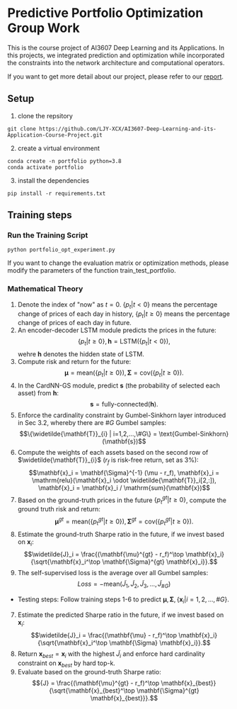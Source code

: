 # Predictive Portfolio Optimization Group Work

This is the course project of AI3607 Deep Learning and its Applications. In this projects, we integrated prediction and optimization while incorporated the constraints into the network architecture and computational operators.

If you want to get more detail about our project, please refer to our [report](./DL_).

## Setup

1. clone the repsitory
```
git clone https://github.com/LJY-XCX/AI3607-Deep-Learning-and-its-Application-Course-Project.git
```
2. create a virtual environment 
```
conda create -n portfolio python=3.8
conda activate portfolio
```
3. install the dependencies
```
pip install -r requirements.txt
```

## Training steps
### Run the Training Script
```
python portfolio_opt_experiment.py
```
If you want to change the evaluation matrix or optimization methods, please modify the parameters of the function train_test_portfolio.

### Mathematical Theory
1. Denote the index of "now" as $t=0$. $\{p_t | t<0\}$ means the percentage change of prices of each day in history, $\{p_t | t\geq 0\}$ means the percentage change of prices of each day in future.
2. An encoder-decoder LSTM module predicts the prices in the future:
    $$\{p_t | t\geq 0\}, \mathbf{h} =\text{LSTM}(\{p_t | t<0\}),$$
    wehre $\mathbf{h}$ denotes the hidden state of LSTM.
3. Compute risk and return for the future:
    $$\mathbf{\mu} = \text{mean}(\{p_t | t\geq 0\}), \mathbf{\Sigma} = \text{cov}(\{p_t | t\geq 0\}).$$
4. In the CardNN-GS module, predict $\mathbf{s}$ (the probability of selected each asset) from $\mathbf{h}$:
    $$\mathbf{s} = \text{fully-connected}(\mathbf{h}).$$
5. Enforce the cardinality constraint by Gumbel-Sinkhorn layer introduced in Sec 3.2, whereby there are $\#G$ Gumbel samples:
    $$\{\widetilde{\mathbf{T}}_{i} | i=1,2,...,\#G\} = \text{Gumbel-Sinkhorn}(\mathbf{s})$$
6. Compute the weights of each assets based on the second row of $\widetilde{\mathbf{T}}_{i}$ ($r_f$ is risk-free return, set as 3\%):
    $$\mathbf{x}_i = \mathbf{\Sigma}^{-1} (\mu - r_f), \mathbf{x}_i = \mathrm{relu}(\mathbf{x}_i \odot \widetilde{\mathbf{T}}_i[2,:]), \mathbf{x}_i = \mathbf{x}_i / \mathrm{sum}(\mathbf{x})$$
7. Based on the ground-truth prices in the future $\{p_t^{gt} | t\geq 0\}$, compute the ground truth risk and return:
    $$\mathbf{\mu}^{gt} = \text{mean}(\{p_t^{gt} | t\geq 0\}), \mathbf{\Sigma}^{gt} = \text{cov}(\{p_t^{gt} | t\geq 0\}).$$
8. Estimate the ground-truth Sharpe ratio in the future, if we invest based on $\mathbf{x}_i$:
    $$\widetilde{J}_i = \frac{(\mathbf{\mu}^{gt} - r_f)^\top \mathbf{x}_i}{\sqrt{\mathbf{x}_i^\top \mathbf{\Sigma}^{gt} \mathbf{x}_i}}.$$
9. The self-supervised loss is the average over all Gumbel samples:
    $$Loss = -\text{mean}(\widetilde{J}_1, \widetilde{J}_2, \widetilde{J}_3, ..., \widetilde{J}_{\#G})$$
* Testing steps:
Follow training steps 1-6 to predict $\mathbf{\mu}, \mathbf{\Sigma}, \{\mathbf{x}_i | i=1,2,...,\#G\}$. 
7. Estimate the predicted Sharpe ratio in the future, if we invest based on $\mathbf{x}_i$:
    $$\widetilde{J}_i = \frac{(\mathbf{\mu} - r_f)^\top \mathbf{x}_i}{\sqrt{\mathbf{x}_i^\top \mathbf{\Sigma} \mathbf{x}_i}}.$$
8. Return $\mathbf{x}_{best}=\mathbf{x}_i$ with the highest $\widetilde{J}_i$ and enforce hard cardinality constraint on $\mathbf{x}_{best}$ by hard top-k. 
9. Evaluate based on the ground-truth Sharpe ratio:
    $${J} = \frac{(\mathbf{\mu}^{gt} - r_f)^\top \mathbf{x}_{best}}{\sqrt{\mathbf{x}_{best}^\top \mathbf{\Sigma}^{gt} \mathbf{x}_{best}}}.$$

